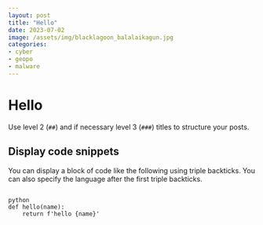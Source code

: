 ```yaml
---
layout: post
title: "Hello"
date: 2023-07-02
image: /assets/img/blacklagoon_balalaikagun.jpg
categories: 
- cyber
- geopo
- malware
---
```



# **Hello**

Use level 2 (`##`) and if necessary level 3 (`###`) titles
to structure your posts.

## **Display code snippets**

You can display a block of code like the following using triple backticks.
You can also specify the language after the first triple backticks.

```

python
def hello(name):
    return f'hello {name}'


```


